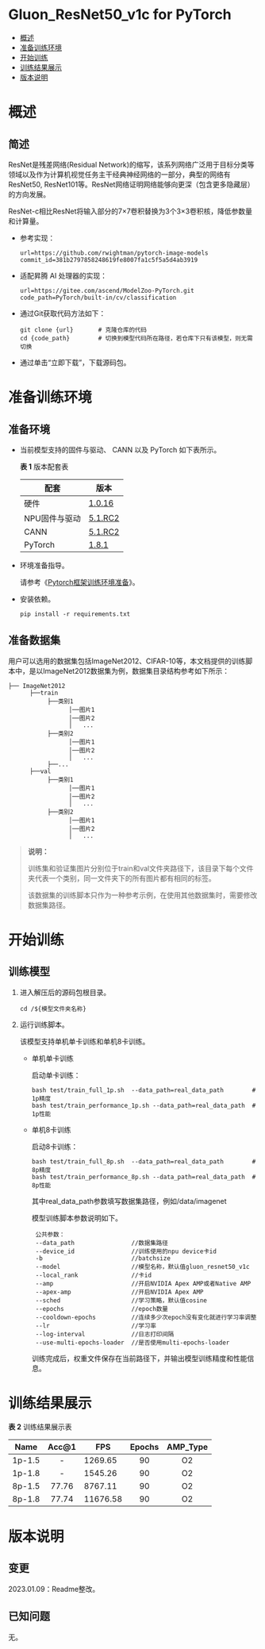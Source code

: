 # Gluon_ResNet50_v1c for PyTorch

-   [概述](#1)
-   [准备训练环境](#2)
-   [开始训练](#3)
-   [训练结果展示](#4)
-   [版本说明](#5)

# 概述

## 简述

ResNet是残差网络(Residual Network)的缩写，该系列网络广泛用于目标分类等领域以及作为计算机视觉任务主干经典神经网络的一部分，典型的网络有ResNet50, ResNet101等。ResNet网络证明网络能够向更深（包含更多隐藏层）的方向发展。

ResNet-c相比ResNet将输入部分的7×7卷积替换为3个3×3卷积核，降低参数量和计算量。

+ 参考实现：

  ```
  url=https://github.com/rwightman/pytorch-image-models
  commit_id=381b2797858248619fe8007fa1c5f5a5d4ab3919
  ```

+ 适配昇腾 AI 处理器的实现：

  ```
  url=https://gitee.com/ascend/ModelZoo-PyTorch.git
  code_path=PyTorch/built-in/cv/classification
  ```

+ 通过Git获取代码方法如下：

  ```
  git clone {url}       # 克隆仓库的代码
  cd {code_path}        # 切换到模型代码所在路径，若仓库下只有该模型，则无需切换
  ```

+ 通过单击“立即下载”，下载源码包。

  

# 准备训练环境

## 准备环境

- 当前模型支持的固件与驱动、 CANN 以及 PyTorch 如下表所示。

  **表 1**  版本配套表

  | 配套          | 版本                                                         |
  | ------------- | ------------------------------------------------------------ |
  | 硬件          | [1.0.16](https://www.hiascend.com/hardware/firmware-drivers?tag=commercial) |
  | NPU固件与驱动 | [5.1.RC2](https://www.hiascend.com/hardware/firmware-drivers?tag=commercial) |
  | CANN          | [5.1.RC2](https://www.hiascend.com/software/cann/commercial?version=5.1.RC2) |
  | PyTorch       | [1.8.1](https://gitee.com/ascend/pytorch/tree/master/)       |

- 环境准备指导。

  请参考《[Pytorch框架训练环境准备](https://www.hiascend.com/document/detail/zh/ModelZoo/pytorchframework/ptes)》。

- 安装依赖。

  ```
  pip install -r requirements.txt
  ```



## 准备数据集

用户可以选用的数据集包括ImageNet2012、CIFAR-10等，本文档提供的训练脚本中，是以ImageNet2012数据集为例，数据集目录结构参考如下所示：

```
├── ImageNet2012
      ├──train
           ├──类别1
                 │──图片1
                 │──图片2
                 │   ...       
           ├──类别2
                 │──图片1
                 │──图片2
                 │   ...   
           ├──...                     
      ├──val  
           ├──类别1
                 │──图片1
                 │──图片2
                 │   ...       
           ├──类别2
                 │──图片1
                 │──图片2
                 │   ...              
```

> **说明：** 
>
> 训练集和验证集图片分别位于train和val文件夹路径下，该目录下每个文件夹代表一个类别，同一文件夹下的所有图片都有相同的标签。
>
> 该数据集的训练脚本只作为一种参考示例，在使用其他数据集时，需要修改数据集路径。



# 开始训练

## 训练模型

1. 进入解压后的源码包根目录。

   ```
   cd /${模型文件夹名称} 
   ```

2. 运行训练脚本。

   该模型支持单机单卡训练和单机8卡训练。

   + 单机单卡训练

     启动单卡训练：

     ```
     bash test/train_full_1p.sh  --data_path=real_data_path        # 1p精度
     bash test/train_performance_1p.sh --data_path=real_data_path  # 1p性能
     ```

   + 单机8卡训练

     启动8卡训练：

     ```
     bash test/train_full_8p.sh  --data_path=real_data_path        # 8p精度
     bash test/train_performance_8p.sh --data_path=real_data_path  # 8p性能 
     ```

     其中real_data_path参数填写数据集路径，例如/data/imagenet

     模型训练脚本参数说明如下。

          公共参数：
          --data_path                //数据集路径
          --device_id                //训练使用的npu device卡id
          -b                         //batchsize
          --model                    //模型名称，默认值gluon_resnet50_v1c
          --local_rank               //卡id
          --amp                      //开启NVIDIA Apex AMP或者Native AMP
          --apex-amp                 //开启NVIDIA Apex AMP
          --sched                    //学习策略，默认值cosine
          --epochs                   //epoch数量
          --cooldown-epochs          //连续多少次epoch没有变化就进行学习率调整
          --lr                       //学习率
          --log-interval             //日志打印间隔
          --use-multi-epochs-loader  //是否使用multi-epochs-loader

     训练完成后，权重文件保存在当前路径下，并输出模型训练精度和性能信息。
     
     

# 训练结果展示

**表 2**  训练结果展示表

| Name   | Acc@1 | FPS      | Epochs | AMP_Type |
| ------ | :---: | -------- | :----: | :------: |
| 1p-1.5 |   -   | 1269.65  |   90   |    O2    |
| 1p-1.8 |   -   | 1545.26  |   90   |    O2    |
| 8p-1.5 | 77.76 | 8767.11  |   90   |    O2    |
| 8p-1.8 | 77.74 | 11676.58 |   90   |    O2    |



# 版本说明

## 变更

2023.01.09：Readme整改。

## 已知问题

无。
